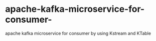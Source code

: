 # apache-kafka-microservice-for-consumer-
apache kafka microservice for consumer by using Kstream and KTable 
